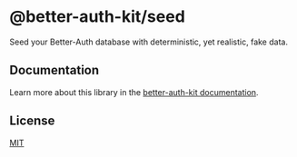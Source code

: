 # @better-auth-kit/seed

Seed your Better-Auth database with deterministic, yet realistic, fake data.

## Documentation

Learn more about this library in the [better-auth-kit documentation](https://better-auth-kit.com/docs/cli/seed).

## License

[MIT](LICENSE)
